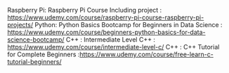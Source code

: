 Raspberry Pi: Raspberry Pi Course Including project : https://www.udemy.com/course/raspberry-pi-course-raspberry-pi-projects/
Python: Python Basics Bootcamp for Beginners in Data Science : https://www.udemy.com/course/beginners-python-basics-for-data-science-bootcamp/
C++ : Intermediate Level C++ : https://www.udemy.com/course/intermediate-level-c/
C++ : C++ Tutorial for Complete Beginners :https://www.udemy.com/course/free-learn-c-tutorial-beginners/
